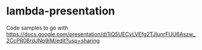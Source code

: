 # lambda-presentation

Code samples to go with https://docs.google.com/presentation/d/1iQ5UECvLVEfg2TJlunrFUU6Aszw_2CcPR08rdJNp9iM/edit?usp=sharing
